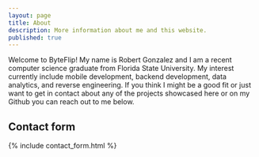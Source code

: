 ```yaml
---
layout: page
title: About
description: More information about me and this website.
published: true
---
```


Welcome to ByteFlip! My name is Robert Gonzalez and I am a recent computer science graduate from Florida State University. My interest currently include mobile development, backend development, data analytics, and reverse engineering. If you think I might be a good fit or just want to get in contact about any of the projects showcased here or on my Github you can reach out to me below.

## Contact form

{% include contact_form.html %}
